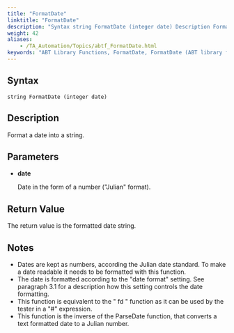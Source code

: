 ```yaml
--- 
title: "FormatDate"
linktitle: "FormatDate"
description: "Syntax string FormatDate (integer date) Description Format a date into a string. Parameters date Date in the form of a number (&#34;Julian&#34; format). Return Value The return value is the formatted date ..."
weight: 42
aliases: 
    - /TA_Automation/Topics/abtf_FormatDate.html
keywords: "ABT Library Functions, FormatDate, FormatDate (ABT library function)"
---
```


## Syntax

`string FormatDate (integer date)`

## Description

Format a date into a string.

## Parameters

-   **date**

    Date in the form of a number \("Julian" format\).


## Return Value

The return value is the formatted date string.

## Notes

-   Dates are kept as numbers, according the Julian date standard. To make a date readable it needs to be formatted with this function.
-   The date is formatted according to the "date format" setting. See paragraph 3.1 for a description how this setting controls the date formatting.
-   This function is equivalent to the " fd " function as it can be used by the tester in a "\#" expression.
-   This function is the inverse of the ParseDate function, that converts a text formatted date to a Julian number.




